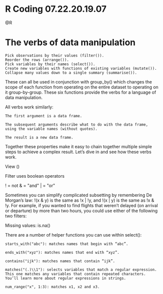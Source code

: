 R Coding 07.22.20.19.07
========
@R


# The verbs of data manipulation

    Pick observations by their values (filter()).
    Reorder the rows (arrange()).
    Pick variables by their names (select()).
    Create new variables with functions of existing variables (mutate()).
    Collapse many values down to a single summary (summarise()).

These can all be used in conjunction with group_by() which changes the scope of each function from operating on the entire dataset to operating on it group-by-group. These six functions provide the verbs for a language of data manipulation.

All verbs work similarly:

    The first argument is a data frame.

    The subsequent arguments describe what to do with the data frame, using the variable names (without quotes).

    The result is a new data frame.

Together these properties make it easy to chain together multiple simple steps to achieve a complex result. Let’s dive in and see how these verbs work.

View ()

Filter uses boolean operators

! = not
& = "and"
| = "or"

Sometimes you can simplify complicated subsetting by remembering De Morgan’s law: !(x & y) is the same as !x | !y, and !(x | y) is the same as !x & !y. For example, if you wanted to find flights that weren’t delayed (on arrival or departure) by more than two hours, you could use either of the following two filters:

Missing values: is.na()

There are a number of helper functions you can use within select():

    starts_with("abc"): matches names that begin with “abc”.

    ends_with("xyz"): matches names that end with “xyz”.

    contains("ijk"): matches names that contain “ijk”.

    matches("(.)\\1"): selects variables that match a regular expression. This one matches any variables that contain repeated characters. You’ll learn more about regular expressions in strings.

    num_range("x", 1:3): matches x1, x2 and x3.

